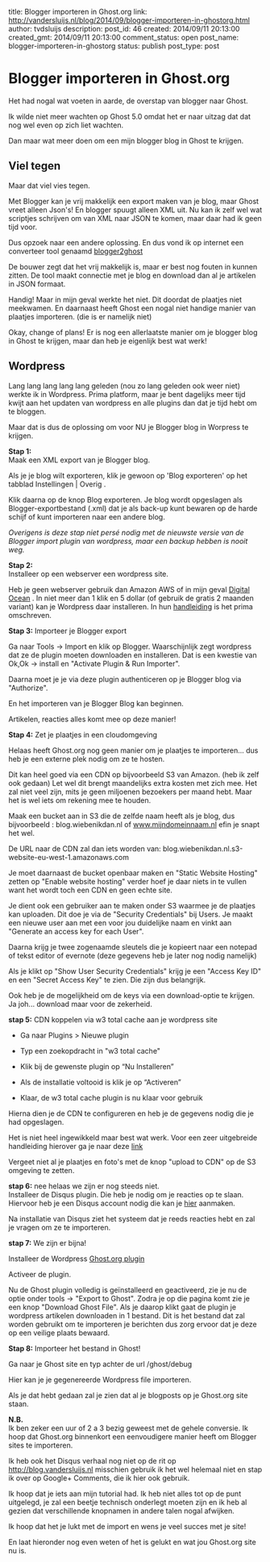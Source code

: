 title: Blogger importeren in Ghost.org
link: http://vandersluijs.nl/blog/2014/09/blogger-importeren-in-ghostorg.html
author: tvdsluijs
description: 
post_id: 46
created: 2014/09/11 20:13:00
created_gmt: 2014/09/11 20:13:00
comment_status: open
post_name: blogger-importeren-in-ghostorg
status: publish
post_type: post

# Blogger importeren in Ghost.org

Het had nogal wat voeten in aarde, de overstap van blogger naar Ghost.  
  
Ik wilde niet meer wachten op Ghost 5.0 omdat het er naar uitzag dat dat nog wel even op zich liet wachten.  
  
Dan maar wat meer doen om een mijn blogger blog in Ghost te krijgen.   
  


## Viel tegen

  
  
Maar dat viel vies tegen.  
  
Met Blogger kan je vrij makkelijk een export maken van je blog, maar Ghost vreet alleen Json's! En blogger spuugt alleen XML uit. Nu kan ik zelf wel wat scriptjes schrijven om van XML naar JSON te komen, maar daar had ik geen tijd voor.  
  
Dus opzoek naar een andere oplossing. En dus vond ik op internet een converteer tool genaamd [blogger2ghost](http://blogger2ghost.com/)  
  
De bouwer zegt dat het vrij makkelijk is, maar er best nog fouten in kunnen zitten. De tool maakt connectie met je blog en download dan al je artikelen in JSON formaat.  
  
Handig! Maar in mijn geval werkte het niet. Dit doordat de plaatjes niet meekwamen. En daarnaast heeft Ghost een nogal niet handige manier van plaatjes importeren. (die is er namelijk niet)  
  
Okay, change of plans! Er is nog een allerlaatste manier om je blogger blog in Ghost te krijgen, maar dan heb je eigenlijk best wat werk!  
  


## Wordpress

  
  
Lang lang lang lang lang geleden (nou zo lang geleden ook weer niet) werkte ik in Wordpress. Prima platform, maar je bent dagelijks meer tijd kwijt aan het updaten van wordpress en alle plugins dan dat je tijd hebt om te bloggen.  
  
Maar dat is dus de oplossing om voor NU je Blogger blog in Worpress te krijgen.  
  
**Stap 1:**  
Maak een XML export van je Blogger blog.  
  
Als je je blog wilt exporteren, klik je gewoon op 'Blog exporteren' op het tabblad Instellingen | Overig .  
  
Klik daarna op de knop Blog exporteren. Je blog wordt opgeslagen als Blogger-exportbestand (.xml) dat je als back-up kunt bewaren op de harde schijf of kunt importeren naar een andere blog.   
  
_Overigens is deze stap niet persé nodig met de nieuwste versie van de Blogger import plugin van wordpress, maar een backup hebben is nooit weg._  
  
**Stap 2:**  
Installeer op een webserver een wordpress site.   
  
Heb je geen webserver gebruik dan Amazon AWS of in mijn geval [Digital Ocean](https://www.digitalocean.com/?refcode=38909179d2dc) . In niet meer dan 1 klik en 5 dollar (of gebruik de gratis 2 maanden variant) kan je Wordpress daar installeren. In hun [handleiding](https://www.digitalocean.com/community/articles/one-click-install-wordpress-on-ubuntu-13-10-with-digitalocean) is het prima omschreven.   
  
**Stap 3:** Importeer je Blogger export  
  
Ga naar Tools -> Import en klik op Blogger. Waarschijnlijk zegt wordpress dat ze de plugin moeten downloaden en installeren. Dat is een kwestie van Ok,Ok -> install en "Activate Plugin & Run Importer".  
  
Daarna moet je je via deze plugin authenticeren op je Blogger blog via "Authorize".  
  
En het importeren van je Blogger Blog kan beginnen.  
  
Artikelen, reacties alles komt mee op deze manier!  
  
**Stap 4:** Zet je plaatjes in een cloudomgeving  
  
Helaas heeft Ghost.org nog geen manier om je plaatjes te importeren... dus heb je een externe plek nodig om ze te hosten.  
  
Dit kan heel goed via een CDN op bijvoorbeeld S3 van Amazon. (heb ik zelf ook gedaan) Let wel dit brengt maandelijks extra kosten met zich mee. Het zal niet veel zijn, mits je geen miljoenen bezoekers per maand hebt. Maar het is wel iets om rekening mee te houden.  
  
Maak een bucket aan in S3 die de zelfde naam heeft als je blog, dus bijvoorbeeld : blog.wiebenikdan.nl of www.mijndomeinnaam.nl efin je snapt het wel.  
  
De URL naar de CDN zal dan iets worden van: blog.wiebenikdan.nl.s3-website-eu-west-1.amazonaws.com  
  
Je moet daarnaast de bucket openbaar maken en "Static Website Hosting" zetten op "Enable website hosting" verder hoef je daar niets in te vullen want het wordt toch een CDN en geen echte site.  
  
Je dient ook een gebruiker aan te maken onder S3 waarmee je de plaatjes kan uploaden. Dit doe je via de "Security Credentials" bij Users. Je maakt een nieuwe user aan met een voor jou duidelijke naam en vinkt aan "Generate an access key for each User".  
  
Daarna krijg je twee zogenaamde sleutels die je kopieert naar een notepad of tekst editor of evernote (deze gegevens heb je later nog nodig namelijk)  
  
Als je klikt op "Show User Security Credentials" krijg je een "Access Key ID" en een "Secret Access Key" te zien. Die zijn dus belangrijk.   
  
Ook heb je de mogelijkheid om de keys via een download-optie te krijgen. Ja joh... download maar voor de zekerheid.  
  
**stap 5:** CDN koppelen via w3 total cache aan je wordpress site  
  


  

  * Ga naar Plugins > Nieuwe plugin
  

  * Typ een zoekopdracht in "w3 total cache"
  

  * Klik bij de gewenste plugin op “Nu Installeren”
  

  * Als de installatie voltooid is klik je op “Activeren”
  

  * Klaar, de w3 total cache plugin is nu klaar voor gebruik
  
  
  
Hierna dien je de CDN te configureren en heb je de gegevens nodig die je had opgeslagen.   
  
Het is niet heel ingewikkeld maar best wat werk. Voor een zeer uitgebreide handleiding hierover ga je naar deze [link](http://jeffreifman.com/detailed-wordpress-guide-for-aws/activate-amazon-cloudfront/)  
  
Vergeet niet al je plaatjes en foto's met de knop "upload to CDN" op de S3 omgeving te zetten.  
  
**stap 6:** nee helaas we zijn er nog steeds niet.  
Installeer de Disqus plugin. Die heb je nodig om je reacties op te slaan. Hiervoor heb je een Disqus account nodig die kan je [hier](http://disqus.com/profile/signup/) aanmaken.  
  
Na installatie van Disqus ziet het systeem dat je reeds reacties hebt en zal je vragen om ze te importeren.  
  
**stap 7:** We zijn er bijna!  
  
Installeer de Wordpress [Ghost.org plugin](http://wordpress.org/plugins/ghost/faq/)  
  
Activeer de plugin.  
  
Nu de Ghost plugin volledig is geïnstalleerd en geactiveerd, zie je nu de optie onder tools -> "Export to Ghost". Zodra je op die pagina komt zie je een knop "Download Ghost File". Als je daarop klikt gaat de plugin je wordpress artikelen downloaden in 1 bestand. Dit is het bestand dat zal worden gebruikt om te importeren je berichten dus zorg ervoor dat je deze op een veilige plaats bewaard.  
  
**Stap 8:** Importeer het bestand in Ghost!  
  
Ga naar je Ghost site en typ achter de url /ghost/debug  
  
Hier kan je je gegenereerde Wordpress file importeren.  
  
Als je dat hebt gedaan zal je zien dat al je blogposts op je Ghost.org site staan.  
  
**N.B.**  
Ik ben zeker een uur of 2 a 3 bezig geweest met de gehele conversie. Ik hoop dat Ghost.org binnenkort een eenvoudigere manier heeft om Blogger sites te importeren.  
  
Ik heb ook het Disqus verhaal nog niet op de rit op <http://blog.vandersluijs.nl> misschien gebruik ik het wel helemaal niet en stap ik over op Google+ Comments, die ik hier ook gebruik.  
  
Ik hoop dat je iets aan mijn tutorial had. Ik heb niet alles tot op de punt uitgelegd, je zal een beetje technisch onderlegt moeten zijn en ik heb al gezien dat verschillende knopnamen in andere talen nogal afwijken.  
  
Ik hoop dat het je lukt met de import en wens je veel succes met je site!  
  
En laat hieronder nog even weten of het is gelukt en wat jou Ghost.org site nu is.